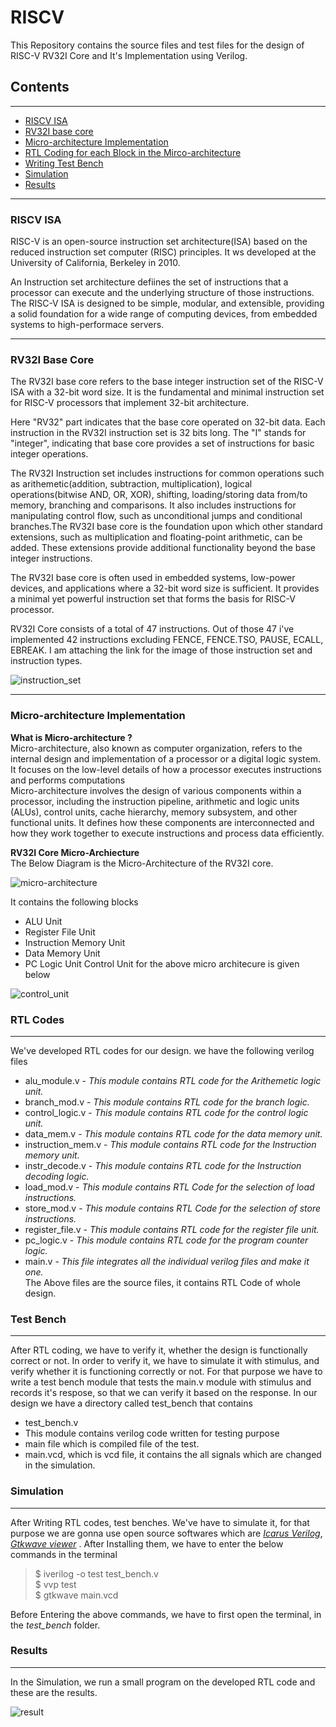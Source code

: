 # RISCV

This Repository contains the source files and test files for the design of RISC-V RV32I Core and It's Implementation using Verilog.

## Contents 
 ---
- [RISCV ISA](#riscv-isa)
- [RV32I base core](#rv32i-base-core)
- [Micro-architecture Implementation](#micro-architecture-implementation)
- [RTL Coding for each Block in the Mirco-architecture](#rtl-codes)
- [Writing Test Bench](#test-bench) 
- [Simulation](#simulation)
- [Results](#results)

---
### RISCV ISA
RISC-V is an open-source instruction set architecture(ISA) based on the reduced instruction set computer (RISC) principles. It ws developed at the University of California, Berkeley in 2010.

An Instruction set architecture defiines the set of instructions that a processor can execute and the underlying structure of those instructions. The RISC-V ISA is designed to be simple, modular, and extensible, providing a solid foundation for a wide range of computing devices, from embedded systems to high-performace servers.

---
### RV32I Base Core
The RV32I base core refers to the base integer instruction set of the RISC-V ISA with a 32-bit word size. It is the fundamental and minimal instruction set for RISC-V processors that implement 32-bit architecture.

Here "RV32" part indicates that the base core operated on 32-bit data. Each instruction in the RV32I instruction set is 32 bits long. The "I" stands for "integer", indicating that base core provides a set of instructions for basic integer operations.

The RV32I Instruction set includes instructions for common operations such as arithemetic(addition, subtraction, multiplication), logical operations(bitwise AND, OR, XOR), shifting, loading/storing data from/to memory, branching and comparisons. It also includes instructions for manipulating control flow, such as unconditional jumps and conditional branches.The RV32I base core is the foundation upon which other standard extensions, such as multiplication and floating-point arithmetic, can be added. These extensions provide additional functionality beyond the base integer instructions.

The RV32I base core is often used in embedded systems, low-power devices, and applications where a 32-bit word size is sufficient. It provides a minimal yet powerful instruction set that forms the basis for RISC-V processor.

RV32I Core consists of a total of 47 instructions. Out of those 47 i've implemented 42 instructions excluding  FENCE, FENCE.TSO, PAUSE, ECALL, EBREAK. 
I am attaching the link for the image of those instruction set and instruction types. 

![instruction_set](https://github.com/alpha-karthik/RISCV/assets/99242093/0a2b7b57-d601-4320-82e1-b03ec259ec48)

---
### Micro-architecture Implementation
__What is Micro-architecture ?__ </br>
Micro-architecture, also known as computer organization, refers to the internal design and implementation of a processor or a digital logic system. It focuses on the low-level details of how a processor executes instructions and performs computations</br>
        Micro-architecture involves the design of various components within a processor, including the instruction pipeline, arithmetic and logic units (ALUs), control units, cache hierarchy, memory subsystem, and other functional units. It defines how these components are interconnected and how they work together to execute instructions and process data efficiently.

__RV32I Core Micro-Archiecture__ </br>
The Below Diagram is the Micro-Architecture of the RV32I core.

![micro-architecture](https://github.com/alpha-karthik/RISCV/assets/99242093/8f676ae3-43e6-4095-9887-91cea560ae22)

It contains the following blocks
- ALU Unit
- Register File Unit
- Instruction Memory Unit
- Data Memory Unit
- PC Logic Unit
Control Unit for the above micro architecure is given below

![control_unit](https://github.com/alpha-karthik/RISCV/assets/99242093/eacd0fd4-8dab-4eb3-91a7-449444222e48)



### RTL Codes
***
We've developed RTL codes for our design. we have the following verilog files
- alu_module.v
        - _This module contains RTL code for the Arithemetic logic unit._
- branch_mod.v
        - _This module contains RTL code for the branch logic._
- control_logic.v
        - _This module contains RTL code for the control logic unit._
- data_mem.v
        - _This module contains RTL code for the data memory unit._
- instruction_mem.v
        - _This module contains RTL code for the Instruction memory unit._
- instr_decode.v
        - _This module contains RTL code for the Instruction decoding logic._
- load_mod.v
        - _This module contains RTL Code for the selection of load instructions._
- store_mod.v
        - _This module contains RTL Code for the selection of store instructions._
- register_file.v
        - _This module contains RTL code for the register file unit._
- pc_logic.v
        - _This module contains RTL code for the program counter logic._
- main.v
        - _This file integrates all the individual verilog files and make it one._</br>
The Above files are the source files, it contains RTL Code of whole design.

### Test Bench
***
After RTL coding, we have to verify it, whether the design is functionally correct or not. In order to verify it, we have to simulate it with stimulus, and verify whether it is functioning correctly or not. For that purpose we have to write a test bench module that tests the main.v module with stimulus and records it's respose, so that we can verify it based on the response.
In our design we have a directory called test_bench that contains
- test_bench.v
- This module contains verilog code written for testing purpose
- main file which is compiled file of the test.
- main.vcd, which is vcd file, it contains the all signals which are changed in the simulation.

### Simulation
***
After Writing RTL codes, test benches. We've have to simulate it, for that purpose we are gonna use open source softwares which are [_Icarus Verilog_](https://iverilog.fandom.com/wiki/Getting_Started), [_Gtkwave viewer_](https://gtkwave.sourceforge.net/) . After Installing them, we have to enter the below commands in the terminal
> $ iverilog -o test test_bench.v </br>
> $ vvp test </br>
> $ gtkwave main.vcd </br>

Before Entering the above commands, we have to first open the terminal, in the _test_bench_ folder.

### Results
***
In the Simulation, we run a small program on the developed RTL code and these are the results.


![result](https://github.com/alpha-karthik/RISCV/assets/99242093/9ea0c310-ea20-472f-847f-7acdda07124a)



